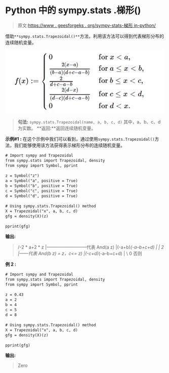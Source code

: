 # Python 中的 sympy.stats .梯形()

> 原文:[https://www . geesforgeks . org/sympy-stats-梯形 in-python/](https://www.geeksforgeeks.org/sympy-stats-trapezoidal-in-python/)

借助`**sympy.stats.Trapezoidal()**`方法，利用该方法可以得到代表梯形分布的连续随机变量。

![](img/fc2d57838e4a9648050d5d4fa069e0b8.png)

> **句法:** `sympy.stats.Trapezoidal(name, a, b, c, d)`
> 其中，a、b、c、d 为实数。
> **返回:**返回连续随机变量。

**示例#1 :**
在这个示例中我们可以看到，通过使用`sympy.stats.Trapezoidal()`方法，我们能够使用该方法获得表示梯形分布的连续随机变量。

```
# Import sympy and Trapezoidal
from sympy.stats import Trapezoidal, density
from sympy import Symbol, pprint

z = Symbol("z")
a = Symbol("a", positive = True)
b = Symbol("b", positive = True)
c = Symbol("c", positive = True)
d = Symbol("d", positive = True)

# Using sympy.stats.Trapezoidal() method
X = Trapezoidal("x", a, b, c, d)
gfg = density(X)(z)

pprint(gfg)
```

**输出:**

> /-2 * a+2 * z
> |—————————代表 And(a z)
> |(-a+b)*(-a–b+c+d)
> |
> | 2
> |——代表 And(b z)
> = z，c<= z)
> |(-c+d)*(-a–b+c+d)
> |
> \ 0 否则

**例 2 :**

```
# Import sympy and Trapezoidal
from sympy.stats import Trapezoidal, density
from sympy import Symbol, pprint

z = 0.43
a = 2
b = 4
c = 5
d = 8

# Using sympy.stats.Trapezoidal() method
X = Trapezoidal("x", a, b, c, d)
gfg = density(X)(z)

pprint(gfg)
```

**输出:**

> Zero